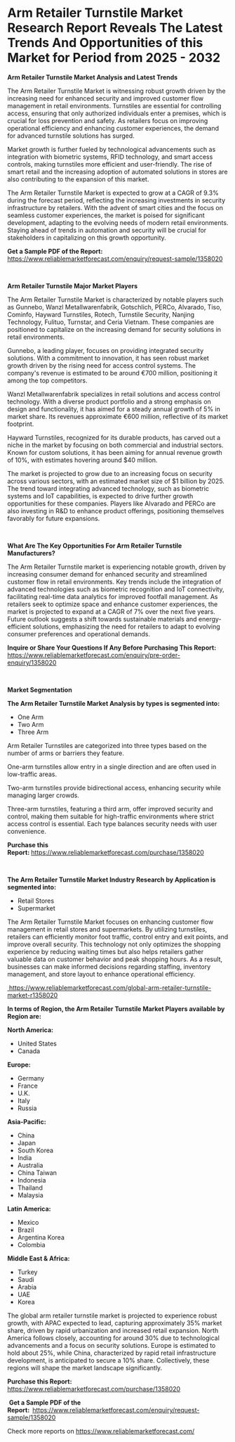 <p><h1>Arm Retailer Turnstile Market Research Report Reveals The Latest Trends And Opportunities of this Market for Period from 2025 - 2032</h1></p><p><strong>Arm Retailer Turnstile Market Analysis and Latest Trends</strong></p>
<p><p>The Arm Retailer Turnstile Market is witnessing robust growth driven by the increasing need for enhanced security and improved customer flow management in retail environments. Turnstiles are essential for controlling access, ensuring that only authorized individuals enter a premises, which is crucial for loss prevention and safety. As retailers focus on improving operational efficiency and enhancing customer experiences, the demand for advanced turnstile solutions has surged.</p><p>Market growth is further fueled by technological advancements such as integration with biometric systems, RFID technology, and smart access controls, making turnstiles more efficient and user-friendly. The rise of smart retail and the increasing adoption of automated solutions in stores are also contributing to the expansion of this market.</p><p>The Arm Retailer Turnstile Market is expected to grow at a CAGR of 9.3% during the forecast period, reflecting the increasing investments in security infrastructure by retailers. With the advent of smart cities and the focus on seamless customer experiences, the market is poised for significant development, adapting to the evolving needs of modern retail environments. Staying ahead of trends in automation and security will be crucial for stakeholders in capitalizing on this growth opportunity.</p></p>
<p><strong>Get a Sample PDF of the Report:&nbsp;</strong> <a href="https://www.reliablemarketforecast.com/enquiry/request-sample/1358020?utm_campaign=2534&utm_medium=2&utm_source=Github&utm_content=ia&utm_term=24022025&utm_id=arm-retailer-turnstile">https://www.reliablemarketforecast.com/enquiry/request-sample/1358020</a></p>
<p>&nbsp;</p>
<p><strong>Arm Retailer Turnstile Major Market Players</strong></p>
<p><p>The Arm Retailer Turnstile Market is characterized by notable players such as Gunnebo, Wanzl Metallwarenfabrik, Gotschlich, PERCo, Alvarado, Tiso, Cominfo, Hayward Turnstiles, Rotech, Turnstile Security, Nanjing Technology, Fulituo, Turnstar, and Ceria Vietnam. These companies are positioned to capitalize on the increasing demand for security solutions in retail environments.</p><p>Gunnebo, a leading player, focuses on providing integrated security solutions. With a commitment to innovation, it has seen robust market growth driven by the rising need for access control systems. The company's revenue is estimated to be around €700 million, positioning it among the top competitors.</p><p>Wanzl Metallwarenfabrik specializes in retail solutions and access control technology. With a diverse product portfolio and a strong emphasis on design and functionality, it has aimed for a steady annual growth of 5% in market share. Its revenues approximate €600 million, reflective of its market footprint.</p><p>Hayward Turnstiles, recognized for its durable products, has carved out a niche in the market by focusing on both commercial and industrial sectors. Known for custom solutions, it has been aiming for annual revenue growth of 10%, with estimates hovering around $40 million.</p><p>The market is projected to grow due to an increasing focus on security across various sectors, with an estimated market size of $1 billion by 2025. The trend toward integrating advanced technology, such as biometric systems and IoT capabilities, is expected to drive further growth opportunities for these companies. Players like Alvarado and PERCo are also investing in R&D to enhance product offerings, positioning themselves favorably for future expansions.</p></p>
<p>&nbsp;</p>
<p><strong>What Are The Key Opportunities For Arm Retailer Turnstile Manufacturers?</strong></p>
<p><p>The Arm Retailer Turnstile market is experiencing notable growth, driven by increasing consumer demand for enhanced security and streamlined customer flow in retail environments. Key trends include the integration of advanced technologies such as biometric recognition and IoT connectivity, facilitating real-time data analytics for improved footfall management. As retailers seek to optimize space and enhance customer experiences, the market is projected to expand at a CAGR of 7% over the next five years. Future outlook suggests a shift towards sustainable materials and energy-efficient solutions, emphasizing the need for retailers to adapt to evolving consumer preferences and operational demands.</p></p>
<p><strong>Inquire or Share Your Questions If Any Before Purchasing This Report:</strong> <a href="https://www.reliablemarketforecast.com/enquiry/pre-order-enquiry/1358020?utm_campaign=2534&utm_medium=2&utm_source=Github&utm_content=ia&utm_term=24022025&utm_id=arm-retailer-turnstile">https://www.reliablemarketforecast.com/enquiry/pre-order-enquiry/1358020</a></p>
<p>&nbsp;</p>
<p><strong>Market Segmentation</strong></p>
<p><strong>The Arm Retailer Turnstile Market Analysis by types is segmented into:</strong></p>
<p><ul><li>One Arm</li><li>Two Arm</li><li>Three Arm</li></ul></p>
<p><p>Arm Retailer Turnstiles are categorized into three types based on the number of arms or barriers they feature. </p><p>One-arm turnstiles allow entry in a single direction and are often used in low-traffic areas. </p><p>Two-arm turnstiles provide bidirectional access, enhancing security while managing larger crowds. </p><p>Three-arm turnstiles, featuring a third arm, offer improved security and control, making them suitable for high-traffic environments where strict access control is essential. Each type balances security needs with user convenience.</p></p>
<p><strong>Purchase this Report:&nbsp;</strong><a href="https://www.reliablemarketforecast.com/purchase/1358020?utm_campaign=2534&utm_medium=2&utm_source=Github&utm_content=ia&utm_term=24022025&utm_id=arm-retailer-turnstile">https://www.reliablemarketforecast.com/purchase/1358020</a></p>
<p>&nbsp;</p>
<p><strong>The Arm Retailer Turnstile Market Industry Research by Application is segmented into:</strong></p>
<p><ul><li>Retail Stores</li><li>Supermarket</li></ul></p>
<p><p>The Arm Retailer Turnstile Market focuses on enhancing customer flow management in retail stores and supermarkets. By utilizing turnstiles, retailers can efficiently monitor foot traffic, control entry and exit points, and improve overall security. This technology not only optimizes the shopping experience by reducing waiting times but also helps retailers gather valuable data on customer behavior and peak shopping hours. As a result, businesses can make informed decisions regarding staffing, inventory management, and store layout to enhance operational efficiency.</p></p>
<p><a href="https://www.reliablemarketforecast.com/global-arm-retailer-turnstile-market-r1358020?utm_campaign=2534&utm_medium=2&utm_source=Github&utm_content=ia&utm_term=24022025&utm_id=arm-retailer-turnstile">&nbsp;https://www.reliablemarketforecast.com/global-arm-retailer-turnstile-market-r1358020</a></p>
<p><strong>In terms of Region, the Arm Retailer Turnstile Market Players available by Region are:</strong></p>
<p>
    <p> <strong> North America: </strong>
        <ul>
            <li>United States</li>
            <li>Canada</li>
        </ul>
        </p> 
    <p> <strong> Europe: </strong>
        <ul>
            <li>Germany</li>
            <li>France</li>
            <li>U.K.</li>
            <li>Italy</li>
            <li>Russia</li>
        </ul>
        </p> 
    <p> <strong> Asia-Pacific: </strong>
        <ul>
            <li>China</li>
            <li>Japan</li>
            <li>South Korea</li>
            <li>India</li>
            <li>Australia</li>
            <li>China Taiwan</li>
            <li>Indonesia</li>
            <li>Thailand</li>
            <li>Malaysia</li>
        </ul>
        </p> 
    <p> <strong> Latin America: </strong>
        <ul>
            <li>Mexico</li>
            <li>Brazil</li>
            <li>Argentina Korea</li>
            <li>Colombia</li>
        </ul>
        </p> 
    <p> <strong> Middle East & Africa: </strong>
        <ul>
            <li>Turkey</li>
            <li>Saudi</li>
            <li>Arabia</li>
            <li>UAE</li>
            <li>Korea</li>
        </ul>
    </p>
    </p>
<p><p>The global arm retailer turnstile market is projected to experience robust growth, with APAC expected to lead, capturing approximately 35% market share, driven by rapid urbanization and increased retail expansion. North America follows closely, accounting for around 30% due to technological advancements and a focus on security solutions. Europe is estimated to hold about 25%, while China, characterized by rapid retail infrastructure development, is anticipated to secure a 10% share. Collectively, these regions will shape the market landscape significantly.</p></p>
<p><strong>Purchase this Report: </strong><a href="https://www.reliablemarketforecast.com/purchase/1358020?utm_campaign=2534&utm_medium=2&utm_source=Github&utm_content=ia&utm_term=24022025&utm_id=arm-retailer-turnstile">https://www.reliablemarketforecast.com/purchase/1358020</a></p>
<p>&nbsp;<strong>Get a Sample PDF of the Report:&nbsp;&nbsp;</strong><a href="https://www.reliablemarketforecast.com/enquiry/request-sample/1358020?utm_campaign=2534&utm_medium=2&utm_source=Github&utm_content=ia&utm_term=24022025&utm_id=arm-retailer-turnstile">https://www.reliablemarketforecast.com/enquiry/request-sample/1358020</a></p>
<p><strong></strong></p>
<p>Check more reports on <a href="https://www.reliablemarketforecast.com/?utm_campaign=2534&utm_medium=2&utm_source=Github&utm_content=ia&utm_term=24022025&utm_id=arm-retailer-turnstile">https://www.reliablemarketforecast.com/</a></p>